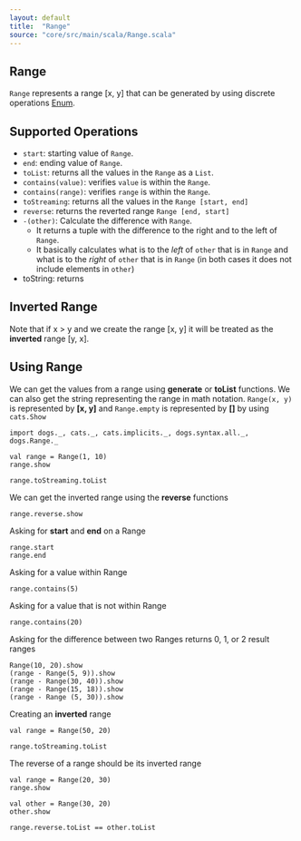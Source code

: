```yaml
---
layout: default
title:  "Range"
source: "core/src/main/scala/Range.scala"
---
```

## Range

`Range` represents a range [x, y] that can be generated by using discrete operations [Enum](enum).

## Supported Operations

- `start`: starting value of `Range`.
- `end`: ending value of `Range`.
- `toList`: returns all the values in the `Range` as a `List`.
- `contains(value)`: verifies `value` is within the `Range`.
- `contains(range)`: verifies `range` is within the `Range`.
- `toStreaming`: returns all the values in the `Range [start, end]`
- `reverse`: returns the reverted range `Range [end, start]`
- `-(other)`: Calculate the difference with `Range`.
	- It returns a tuple with the difference to the right and to the left of `Range`.
	- It basically calculates what is to the *left* of `other` that is in `Range` and what is to the *right* of `other` that is in `Range` (in both cases it does not include elements in `other`)
- toString: returns 
	
## Inverted Range

Note that if x > y and we create the range [x, y] it will be treated as the **inverted** range [y, x].
	
## Using Range

We can get the values from a range using **generate** or **toList** functions. 
We can also get the string representing the range in math notation. `Range(x, y)` is represented by **[x, y]** and `Range.empty` is represented by **[]** by using
`cats.Show`

```tut
import dogs._, cats._, cats.implicits._, dogs.syntax.all._, dogs.Range._
                                                                                                                                  
val range = Range(1, 10)
range.show

range.toStreaming.toList
```

We can get the inverted range using the **reverse** functions

```tut
range.reverse.show
```

Asking for **start** and **end** on a Range

```tut
range.start
range.end
```

Asking for a value within Range

```tut
range.contains(5)
```

Asking for a value that is not within Range

```tut
range.contains(20)
```

Asking for the difference between two Ranges returns 0, 1, or 2 result ranges

```tut
Range(10, 20).show
(range - Range(5, 9)).show
(range - Range(30, 40)).show
(range - Range(15, 18)).show
(range - Range (5, 30)).show
```

Creating an **inverted** range

```tut
val range = Range(50, 20)

range.toStreaming.toList
```

The reverse of a range should be its inverted range

```tut
val range = Range(20, 30)
range.show

val other = Range(30, 20)
other.show

range.reverse.toList == other.toList
```
